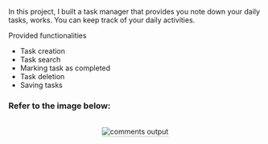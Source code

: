 In this project, I built a task manager that provides you note down your daily tasks, works.
You can keep track of your daily activities.

Provided functionalities
 - Task creation
 - Task search
 - Marking task as completed
 - Task deletion
 - Saving tasks

### Refer to the image below:

<br/>
<div style="text-align: center;">
    <img src="https://assets.ccbp.in/frontend/content/react-js/comments-app-output-v0.gif" alt="comments output" style="max-width:70%;box-shadow:0 2.8px 2.2px rgba(0, 0, 0, 0.12)">
</div>
<br/>

